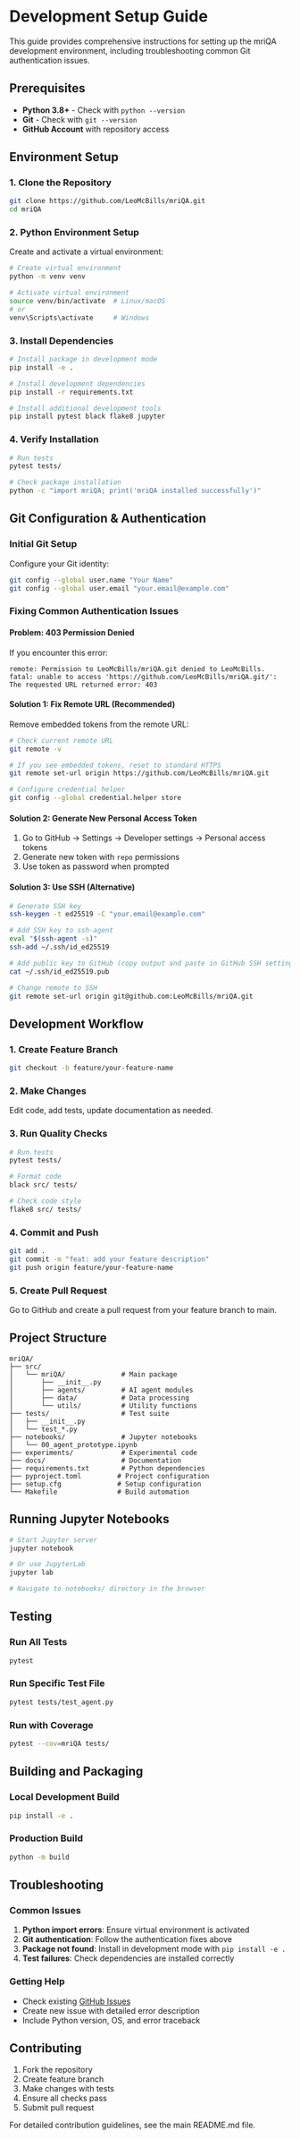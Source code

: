 # Development Setup Guide

This guide provides comprehensive instructions for setting up the mriQA development environment, including troubleshooting common Git authentication issues.

## Prerequisites

- **Python 3.8+** - Check with `python --version`
- **Git** - Check with `git --version`
- **GitHub Account** with repository access

## Environment Setup

### 1. Clone the Repository

```bash
git clone https://github.com/LeoMcBills/mriQA.git
cd mriQA
```

### 2. Python Environment Setup

Create and activate a virtual environment:

```bash
# Create virtual environment
python -m venv venv

# Activate virtual environment
source venv/bin/activate  # Linux/macOS
# or
venv\Scripts\activate     # Windows
```

### 3. Install Dependencies

```bash
# Install package in development mode
pip install -e .

# Install development dependencies
pip install -r requirements.txt

# Install additional development tools
pip install pytest black flake8 jupyter
```

### 4. Verify Installation

```bash
# Run tests
pytest tests/

# Check package installation
python -c "import mriQA; print('mriQA installed successfully')"
```

## Git Configuration & Authentication

### Initial Git Setup

Configure your Git identity:

```bash
git config --global user.name "Your Name"
git config --global user.email "your.email@example.com"
```

### Fixing Common Authentication Issues

#### Problem: 403 Permission Denied

If you encounter this error:
```
remote: Permission to LeoMcBills/mriQA.git denied to LeoMcBills.
fatal: unable to access 'https://github.com/LeoMcBills/mriQA.git/': The requested URL returned error: 403
```

#### Solution 1: Fix Remote URL (Recommended)

Remove embedded tokens from the remote URL:

```bash
# Check current remote URL
git remote -v

# If you see embedded tokens, reset to standard HTTPS
git remote set-url origin https://github.com/LeoMcBills/mriQA.git

# Configure credential helper
git config --global credential.helper store
```

#### Solution 2: Generate New Personal Access Token

1. Go to GitHub → Settings → Developer settings → Personal access tokens
2. Generate new token with `repo` permissions
3. Use token as password when prompted

#### Solution 3: Use SSH (Alternative)

```bash
# Generate SSH key
ssh-keygen -t ed25519 -C "your.email@example.com"

# Add SSH key to ssh-agent
eval "$(ssh-agent -s)"
ssh-add ~/.ssh/id_ed25519

# Add public key to GitHub (copy output and paste in GitHub SSH settings)
cat ~/.ssh/id_ed25519.pub

# Change remote to SSH
git remote set-url origin git@github.com:LeoMcBills/mriQA.git
```

## Development Workflow

### 1. Create Feature Branch

```bash
git checkout -b feature/your-feature-name
```

### 2. Make Changes

Edit code, add tests, update documentation as needed.

### 3. Run Quality Checks

```bash
# Run tests
pytest tests/

# Format code
black src/ tests/

# Check code style
flake8 src/ tests/
```

### 4. Commit and Push

```bash
git add .
git commit -m "feat: add your feature description"
git push origin feature/your-feature-name
```

### 5. Create Pull Request

Go to GitHub and create a pull request from your feature branch to main.

## Project Structure

```
mriQA/
├── src/
│   └── mriQA/              # Main package
│       ├── __init__.py
│       ├── agents/         # AI agent modules
│       ├── data/           # Data processing
│       └── utils/          # Utility functions
├── tests/                  # Test suite
│   ├── __init__.py
│   └── test_*.py
├── notebooks/              # Jupyter notebooks
│   └── 00_agent_prototype.ipynb
├── experiments/            # Experimental code
├── docs/                   # Documentation
├── requirements.txt        # Python dependencies
├── pyproject.toml         # Project configuration
├── setup.cfg              # Setup configuration
└── Makefile               # Build automation
```

## Running Jupyter Notebooks

```bash
# Start Jupyter server
jupyter notebook

# Or use JupyterLab
jupyter lab

# Navigate to notebooks/ directory in the browser
```

## Testing

### Run All Tests

```bash
pytest
```

### Run Specific Test File

```bash
pytest tests/test_agent.py
```

### Run with Coverage

```bash
pytest --cov=mriQA tests/
```

## Building and Packaging

### Local Development Build

```bash
pip install -e .
```

### Production Build

```bash
python -m build
```

## Troubleshooting

### Common Issues

1. **Python import errors**: Ensure virtual environment is activated
2. **Git authentication**: Follow the authentication fixes above
3. **Package not found**: Install in development mode with `pip install -e .`
4. **Test failures**: Check dependencies are installed correctly

### Getting Help

- Check existing [GitHub Issues](https://github.com/LeoMcBills/mriQA/issues)
- Create new issue with detailed error description
- Include Python version, OS, and error traceback

## Contributing

1. Fork the repository
2. Create feature branch
3. Make changes with tests
4. Ensure all checks pass
5. Submit pull request

For detailed contribution guidelines, see the main README.md file.